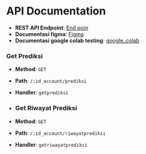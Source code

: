 # API Documentation

- **REST API Endpoint**: [End poin](https://model-moneo-pyy3zhb4pa-et.a.run.app/)
- **Documentasi figma**: [Figma](https://www.figma.com/file/I41CrUyCWdJ3KnH2yngDIz/Job-Desk-ML?type=whiteboard&node-id=0-1&t=BDrndohN3geExaRh-0)
- **Documentasi google colab testing**: [google_colab]([https://www.figma.com/file/I41CrUyCWdJ3KnH2yngDIz/Job-Desk-ML?type=whiteboard&node-id=0-1&t=BDrndohN3geExaRh-0](https://colab.research.google.com/drive/1V58Lr4NL8wpdfSU-QcIbMlptPaL2LFFs?usp=sharing))

### Get Prediksi 

- **Method**: `GET`
- **Path**: `/:id_account/prediksi`
- **Handler**: `getprediksi`

- ### Get Riwayat Prediksi

- **Method**: `GET`
- **Path**: `/:id_account/riwayatprediksi`
- **Handler**: `getriwayatprediksi`
